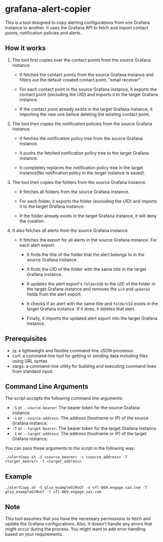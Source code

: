# grafana-alert-copier

This is a tool designed to copy alerting configurations from one Grafana instance to another. It uses the Grafana API to fetch and import contact points, notification policies and alerts.

## How it works

1. The tool first copies over the contact points from the source Grafana instance.

    - It fetches the contact points from the source Grafana instance and filters out the default created contact point, "email receiver".

    - For each contact point in the source Grafana instance, it exports the contact point (excluding the UID) and imports it to the target Grafana instance.

    - If the contact point already exists in the target Grafana instance, it importing the new one before deleting the existing contact point.

2. The tool then copies the notification policies from the source Grafana instance.

    - It fetches the notification policy tree from the source Grafana instance.

    - It pushs the fetched notification policy tree to the target Grafana instance. 
    
    - It completely replaces the notification policy tree in the target instance(No notification policy in the target instance is saved).

3. The tool then copies the folders from the source Grafana instance.

    - It fetches all folders from the source Grafana instance.

    - For each folder, it exports the folder (excluding the UID) and imports it to the target Grafana instance.

    - If the folder already exists in the target Grafana instance, it will deny the creation.    

4. It also fetches all alerts from the source Grafana instance. 

    * It fetches the export for all alerts in the source Grafana instance. For each alert export:
   
        * It finds the title of the folder that the alert belongs to in the source Grafana instance.

        * It finds the UID of the folder with the same title in the target Grafana instance.

        * It updates the alert export's `folderUID` to the UID of the folder in the target Grafana instance and removes the `uid` and `updated` fields from the alert export.

        * It checks if an alert with the same title and `folderUID` exists in the target Grafana instance. If it does, it deletes that alert.

        * Finally, it imports the updated alert export into the target Grafana instance.


## Prerequisites

- jq: a lightweight and flexible command-line JSON processor.
- curl: a command-line tool for getting or sending data including files using URL syntax.
- xargs: a command-line utility for building and executing command lines from standard input.

## Command Line Arguments

The script accepts the following command line arguments:

- `-S` or `--source-bearer`: The bearer token for the source Grafana instance.
- `-s` or `--source-address`: The address (hostname or IP) of the source Grafana instance.
- `-T` or `--target-bearer`: The bearer token for the target Grafana instance.
- `-t` or `--target-address`: The address (hostname or IP) of the target Grafana instance.

You can pass these arguments to the script in the following way:

```shell
./alertCopy.sh -S <source_bearer> -s <source_address> -T <target_bearer> -t <target_address>
```

## Example

```shell
./alertCopy.sh -S glsa_exampleGlMvU7 -s vfl-069.engage.sas.com -T glsa_exampleGlMvU7 -t vfl-069.engage.sas.com
```

## Note

This tool assumes that you have the necessary permissions to fetch and update the Grafana configurations. Also, it doesn't handle any errors that might occur during the process. You might want to add error handling based on your requirements.